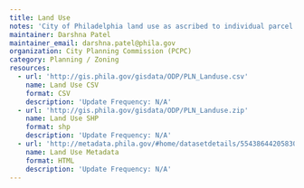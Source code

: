 ```yaml
---
title: Land Use
notes: 'City of Philadelphia land use as ascribed to individual parcel boundaries or units of land. Land use is the type of activity occurring on the land such as residential, commercial or industrial. Each unit of land is assigned one of nine major classifications of land use (2-digit code), and where possible a more narrowly defined sub-classification (3-digit code). The land use feature class has been field checked and corrected for the following Planning Districts. '
maintainer: Darshna Patel
maintainer_email: darshna.patel@phila.gov
organization: City Planning Commission (PCPC)
category: Planning / Zoning
resources:
  - url: 'http://gis.phila.gov/gisdata/ODP/PLN_Landuse.csv'
    name: Land Use CSV
    format: CSV
    description: 'Update Frequency: N/A'
  - url: 'http://gis.phila.gov/gisdata/ODP/PLN_Landuse.zip'
    name: Land Use SHP
    format: shp
    description: 'Update Frequency: N/A'
  - url: 'http://metadata.phila.gov/#home/datasetdetails/5543864420583086178c4e74/?view_219_sort=field_15|asc'
    name: Land Use Metadata
    format: HTML
    description: 'Update Frequency: N/A'
---
```

